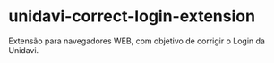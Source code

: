 # unidavi-correct-login-extension
Extensão para navegadores WEB, com objetivo de corrigir o Login da Unidavi.
